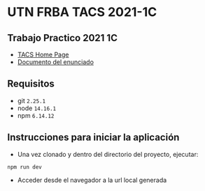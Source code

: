# UTN FRBA TACS 2021-1C

##  Trabajo Practico 2021 1C

* [TACS Home Page](https://www.tacs-utn.com.ar/)
* [Documento del enunciado](https://docs.google.com/document/d/e/2PACX-1vSDeXS8A44GMMKxL47FTspYC6_4BXiWP2_lwo2Oiy4P7oRXORfseOdQ9F3K8vZ_xyHNPf6euMP1wEIV/pub)

## Requisitos
* git `2.25.1`
* node `14.16.1`
* npm `6.14.12`

## Instrucciones para iniciar la aplicación
* Una vez clonado y dentro del directorio del proyecto, ejecutar:
```console
npm run dev
``` 
* Acceder desde el navegador a la url local generada
